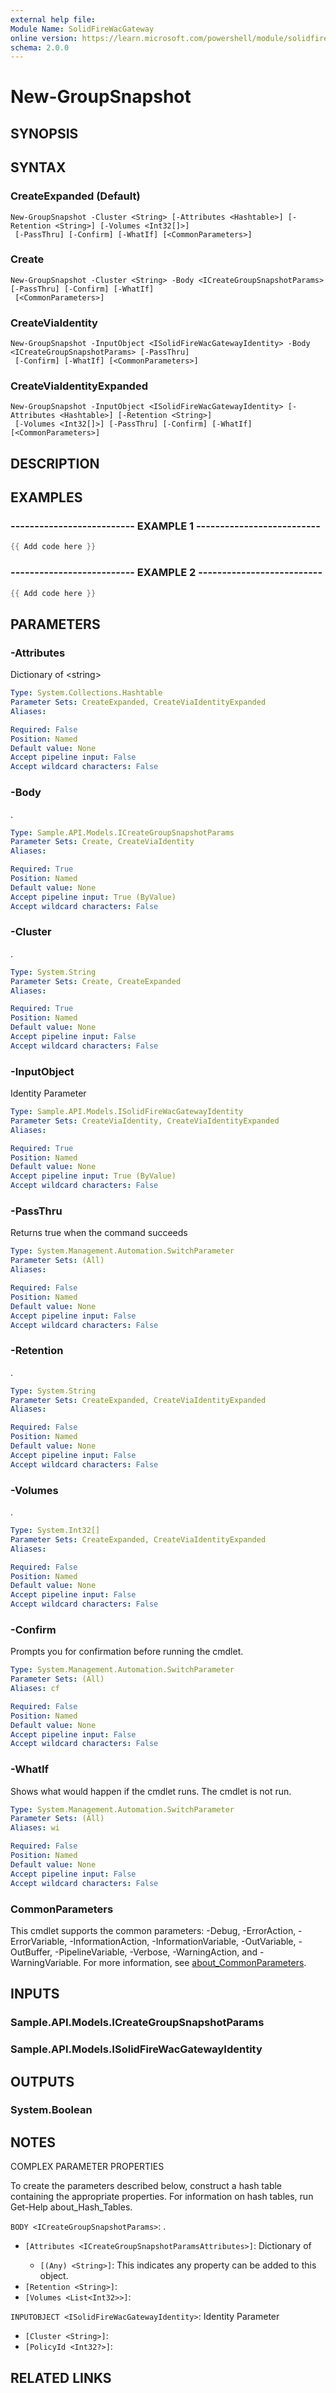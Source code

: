 ```yaml
---
external help file:
Module Name: SolidFireWacGateway
online version: https://learn.microsoft.com/powershell/module/solidfirewacgateway/new-groupsnapshot
schema: 2.0.0
---
```


# New-GroupSnapshot

## SYNOPSIS


## SYNTAX

### CreateExpanded (Default)
```
New-GroupSnapshot -Cluster <String> [-Attributes <Hashtable>] [-Retention <String>] [-Volumes <Int32[]>]
 [-PassThru] [-Confirm] [-WhatIf] [<CommonParameters>]
```

### Create
```
New-GroupSnapshot -Cluster <String> -Body <ICreateGroupSnapshotParams> [-PassThru] [-Confirm] [-WhatIf]
 [<CommonParameters>]
```

### CreateViaIdentity
```
New-GroupSnapshot -InputObject <ISolidFireWacGatewayIdentity> -Body <ICreateGroupSnapshotParams> [-PassThru]
 [-Confirm] [-WhatIf] [<CommonParameters>]
```

### CreateViaIdentityExpanded
```
New-GroupSnapshot -InputObject <ISolidFireWacGatewayIdentity> [-Attributes <Hashtable>] [-Retention <String>]
 [-Volumes <Int32[]>] [-PassThru] [-Confirm] [-WhatIf] [<CommonParameters>]
```

## DESCRIPTION


## EXAMPLES

### -------------------------- EXAMPLE 1 --------------------------
```powershell
{{ Add code here }}
```



### -------------------------- EXAMPLE 2 --------------------------
```powershell
{{ Add code here }}
```



## PARAMETERS

### -Attributes
Dictionary of \<string\>

```yaml
Type: System.Collections.Hashtable
Parameter Sets: CreateExpanded, CreateViaIdentityExpanded
Aliases:

Required: False
Position: Named
Default value: None
Accept pipeline input: False
Accept wildcard characters: False
```

### -Body
.

```yaml
Type: Sample.API.Models.ICreateGroupSnapshotParams
Parameter Sets: Create, CreateViaIdentity
Aliases:

Required: True
Position: Named
Default value: None
Accept pipeline input: True (ByValue)
Accept wildcard characters: False
```

### -Cluster
.

```yaml
Type: System.String
Parameter Sets: Create, CreateExpanded
Aliases:

Required: True
Position: Named
Default value: None
Accept pipeline input: False
Accept wildcard characters: False
```

### -InputObject
Identity Parameter

```yaml
Type: Sample.API.Models.ISolidFireWacGatewayIdentity
Parameter Sets: CreateViaIdentity, CreateViaIdentityExpanded
Aliases:

Required: True
Position: Named
Default value: None
Accept pipeline input: True (ByValue)
Accept wildcard characters: False
```

### -PassThru
Returns true when the command succeeds

```yaml
Type: System.Management.Automation.SwitchParameter
Parameter Sets: (All)
Aliases:

Required: False
Position: Named
Default value: None
Accept pipeline input: False
Accept wildcard characters: False
```

### -Retention
.

```yaml
Type: System.String
Parameter Sets: CreateExpanded, CreateViaIdentityExpanded
Aliases:

Required: False
Position: Named
Default value: None
Accept pipeline input: False
Accept wildcard characters: False
```

### -Volumes
.

```yaml
Type: System.Int32[]
Parameter Sets: CreateExpanded, CreateViaIdentityExpanded
Aliases:

Required: False
Position: Named
Default value: None
Accept pipeline input: False
Accept wildcard characters: False
```

### -Confirm
Prompts you for confirmation before running the cmdlet.

```yaml
Type: System.Management.Automation.SwitchParameter
Parameter Sets: (All)
Aliases: cf

Required: False
Position: Named
Default value: None
Accept pipeline input: False
Accept wildcard characters: False
```

### -WhatIf
Shows what would happen if the cmdlet runs.
The cmdlet is not run.

```yaml
Type: System.Management.Automation.SwitchParameter
Parameter Sets: (All)
Aliases: wi

Required: False
Position: Named
Default value: None
Accept pipeline input: False
Accept wildcard characters: False
```

### CommonParameters
This cmdlet supports the common parameters: -Debug, -ErrorAction, -ErrorVariable, -InformationAction, -InformationVariable, -OutVariable, -OutBuffer, -PipelineVariable, -Verbose, -WarningAction, and -WarningVariable. For more information, see [about_CommonParameters](http://go.microsoft.com/fwlink/?LinkID=113216).

## INPUTS

### Sample.API.Models.ICreateGroupSnapshotParams

### Sample.API.Models.ISolidFireWacGatewayIdentity

## OUTPUTS

### System.Boolean

## NOTES

COMPLEX PARAMETER PROPERTIES

To create the parameters described below, construct a hash table containing the appropriate properties. For information on hash tables, run Get-Help about_Hash_Tables.


`BODY <ICreateGroupSnapshotParams>`: .
  - `[Attributes <ICreateGroupSnapshotParamsAttributes>]`: Dictionary of <string>
    - `[(Any) <String>]`: This indicates any property can be added to this object.
  - `[Retention <String>]`: 
  - `[Volumes <List<Int32>>]`: 

`INPUTOBJECT <ISolidFireWacGatewayIdentity>`: Identity Parameter
  - `[Cluster <String>]`: 
  - `[PolicyId <Int32?>]`: 

## RELATED LINKS


